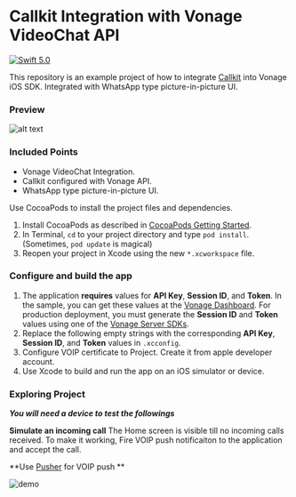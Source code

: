 
# Callkit Integration with Vonage VideoChat API

[![Swift 5.0](https://img.shields.io/badge/Swift-5.0-orange.svg?style=flat)](https://swift.org)

This repository is an example project of how to integrate [Callkit](https://developer.apple.com/documentation/callkit) into Vonage iOS SDK. Integrated with WhatsApp type picture-in-picture UI.

### Preview
![alt text](https://github.com/mobile-simformsolutions/OpenTokVideoChatIOS/blob/master/preview.gif)

### Included Points
- Vonage VideoChat Integration.
- Callkit configured with Vonage API.
- WhatsApp type picture-in-picture UI.

Use CocoaPods to install the project files and dependencies.

1. Install CocoaPods as described in [CocoaPods Getting Started](https://guides.cocoapods.org/using/getting-started.html#getting-started).
1. In Terminal, `cd` to your project directory and type `pod install`. (Sometimes, `pod update` is magical)
1. Reopen your project in Xcode using the new `*.xcworkspace` file.

### Configure and build the app
1. The application **requires** values for **API Key**, **Session ID**, and **Token**. In the sample, you can get these values at the [Vonage Dashboard](https://dashboard.tokbox.com/). For production deployment, you must generate the **Session ID** and **Token** values using one of the [Vonage Server SDKs](https://tokbox.com/developer/sdks/server/).
1. Replace the following empty strings with the corresponding **API Key**, **Session ID**, and **Token** values in `.xcconfig`.
2. Configure VOIP certificate to Project. Create it from apple developer account.
1. Use Xcode to build and run the app on an iOS simulator or device.

### Exploring Project

 ***You will need a device to test the followings***
 
**Simulate an incoming call**
The Home screen is visible till no incoming calls received. To make it working, Fire VOIP push notificaiton to the application and accept the call.

**Use [Pusher](https://github.com/noodlewerk/NWPusher) for VOIP push **

![demo](https://github.com/mobile-simformsolutions/OpenTokVideoChatIOS/blob/master/pusher.png)

